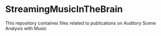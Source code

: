 # StreamingMusicInTheBrain

This repository containes files related to publications on Auditory Scene Analysis with Music
